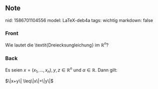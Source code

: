 ## Note
nid: 1586701104556
model: LaTeX-deb4a
tags: wichtig
markdown: false

### Front
Wie lautet die \textit{Dreiecksungleichung} im $\mathbb{R}^n$?

### Back
Es seien $x=\left(x_{1}, \ldots, x_{n}\right), y, z \in \mathbb{R}^{n}$ und $\alpha \in \mathbb{R} .$ Dann gilt:<div>
</div><div>$\|x+y\| \leq\|x\|+\|y\|$
</div>
